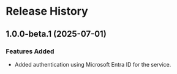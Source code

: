 # Release History

## 1.0.0-beta.1 (2025-07-01)

### Features Added

- Added authentication using Microsoft Entra ID for the service.